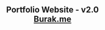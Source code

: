 <h2 align="center">
  Portfolio Website - v2.0<br/>
  <a href="https://burak.me/" target="_blank">Burak.me</a>
</h2>


<br/>

